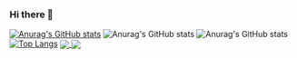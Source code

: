 ### Hi there 👋

[![Anurag's GitHub stats](https://github-readme-stats.vercel.app/api?username=LyQing63)](https://github.com/anuraghazra/github-readme-stats)
![Anurag's GitHub stats](https://github-readme-stats.vercel.app/api?username=LyQing63&count_private=true)
![Anurag's GitHub stats](https://github-readme-stats.vercel.app/api?username=LyQing63&show_icons=true&theme=ambient_gradient)
[![Top Langs](https://github-readme-stats.vercel.app/api/top-langs/?username=LyQing63)](https://github.com/anuraghazra/github-readme-stats)
<a href="https://github.com/anuraghazra/github-readme-stats">
  <img align="center" src="https://github-readme-stats.vercel.app/api/pin/?username=anuraghazra&repo=github-readme-stats" />
</a>
<a href="https://github.com/anuraghazra/convoychat">
  <img align="center" src="https://github-readme-stats.vercel.app/api/pin/?username=anuraghazra&repo=convoychat" />
</a>
